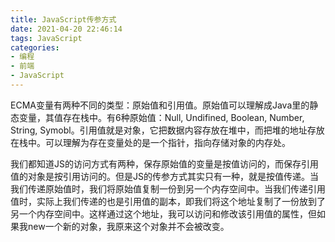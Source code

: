 ```yaml
---
title: JavaScript传参方式
date: 2021-04-20 22:46:14
tags: JavaScript
categories:
- 编程
- 前端
- JavaScript
---
```




ECMA变量有两种不同的类型：原始值和引用值。原始值可以理解成Java里的静态变量，其值存在栈中。有6种原始值：Null, Undifined, Boolean, Number, String, Symobl。引用值就是对象，它把数据内容存放在堆中，而把堆的地址存放在栈中。可以理解为存在变量处的是一个指针，指向存储对象的内存处。



我们都知道JS的访问方式有两种，保存原始值的变量是按值访问的，而保存引用值的对象是按引用访问的。但是JS的传参方式其实只有一种，就是按值传递。当我们传递原始值时，我们将原始值复制一份到另一个内存空间中。当我们传递引用值时，实际上我们传递的也是引用值的副本，即我们将这个地址复制了一份放到了另一个内存空间中。这样通过这个地址，我可以访问和修改该引用值的属性，但如果我new一个新的对象，我原来这个对象并不会被改变。





